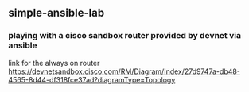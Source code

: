 ## simple-ansible-lab
### playing with a cisco sandbox router provided by devnet via ansible
link for the always on router https://devnetsandbox.cisco.com/RM/Diagram/Index/27d9747a-db48-4565-8d44-df318fce37ad?diagramType=Topology